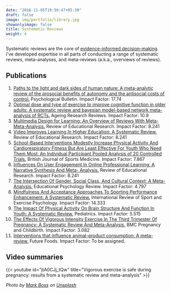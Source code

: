 ```yaml
---
date: "2016-11-05T19:50:47+05:30"
draft: false
image: img/portfolio/library.jpg
showonlyimage: false
title: Systematic Reviews
weight: 4
---
```


Systematic reviews are the core of [evidence-informed decision-making](https://www.alliance4usefulevidence.org/assets/Science-of-Using-Science-Final-Report-2016.pdf). I've developed expertise in all parts of conducting a range of systematic reviews, meta-analyses, and meta-reviews (a.k.a., overviews of reviews).<!--more-->

## Publications

1.  [Paths to the light and dark sides of human nature: A meta-analytic review of the prosocial benefits of autonomy and the antisocial costs of control.](https://psycnet.apa.org/record/2022-22515-003) Psychological Bulletin. Impact Factor: 17.74
2.  [Optimal dose and type of exercise to improve cognitive function in older adults: A systematic review and bayesian model-based network meta-analysis of RCTs.](https://www.sciencedirect.com/science/article/pii/S1568163722000332) Ageing Research Reviews. Impact Factor: 10.9
3.  [Multimedia Design for Learning: An Overview of Reviews With Meta-Meta-Analysis.](https://journals.sagepub.com/doi/abs/10.3102/00346543211052329) Review of Educational Research. Impact Factor: 8.241
4.  [Video Improves Learning In Higher Education: A Systematic Review.](https://journals.sagepub.com/doi/abs/10.3102/0034654321990713) Review of Educational Research. Impact Factor: 8.241
5.  [School-Based Interventions Modestly Increase Physical Activity And Cardiorespiratory Fitness But Are Least Effective For Youth Who Need Them Most: An Individual Participant Pooled Analysis of 20 Controlled Trials.](https://bjsm.bmj.com/content/early/2021/01/20/bjsports-2020-102740) British Journal of Sports Medicine. Impact Factor: 7.867 
6.  [Influences On User Engagement In Online Professional Learning: A Narrative Synthesis And Meta- Analysis.](https://journals.sagepub.com/doi/abs/10.3102/0034654321997918?journalCode=rera) Review of Educational Research. Impact Factor: 8.241
7.  [The Intersection Of Gender, Social Class, And Cultural Context: A Meta-Analysis.](https://link.springer.com/article/10.1007/s10648-019-09493-1) Educational Psychology Review. Impact Factor: 4.797 
8.  [Mindfulness And Acceptance Approaches To Sporting Performance Enhancement: A Systematic Review.](https://www.tandfonline.com/doi/abs/10.1080/1750984X.2017.1387803?journalCode=rirs20) International Review of Sport and Exercise Psychology. Impact Factor: 14.333
9.  [The Impact Of Physical Activity On Brain Structure And Function In Youth: A Systematic Review.](https://pediatrics.aappublications.org/content/144/4/e20184032) Pediatrics. Impact Factor: 5.515 
10. [The Effects Of Vigorous Intensity Exercise In The Third Trimester Of Pregnancy: A Systematic Review And Meta-Analysis.](https://bmcpregnancychildbirth.biomedcentral.com/articles/10.1186/s12884-019-2441-1) BMC Pregnancy and Childbirth. Impact Factor: 3.082
11. [Interventions that influence animal-product consumption: A meta-review.](https://www.sciencedirect.com/science/article/pii/S2666833521000976) Future Foods. Impact Factor: To be assigned.

## Video summaries

{{< youtube id="jtA0CJj_tQw" title="Vigorous exercise is safe during pregnancy: results from a systematic review and meta-analysis" >}}

*Photo by [Mark Boss](https://unsplash.com/@vork?utm_source=unsplash&utm_medium=referral&utm_content=creditCopyText) on [Unsplash](https://unsplash.com/s/photos/library-modern-books?utm_source=unsplash&utm_medium=referral&utm_content=creditCopyText)*
